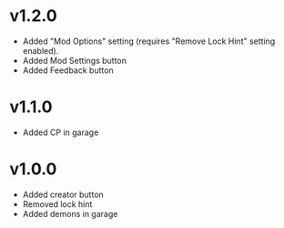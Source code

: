 # v1.2.0

- Added "Mod Options" setting (requires "Remove Lock Hint" setting enabled).
- Added Mod Settings button
- Added Feedback button

# v1.1.0

- Added CP in garage

# v1.0.0

- Added creator button
- Removed lock hint
- Added demons in garage
